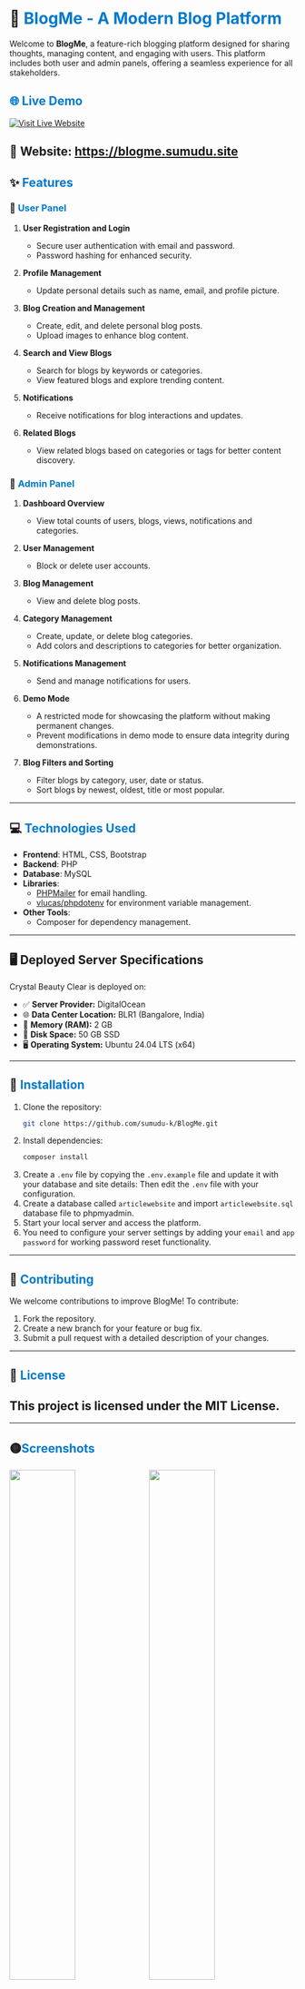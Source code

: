# 📝 <span style="color: #007ACC; font-weight: bold;">BlogMe - A Modern Blog Platform</span>

Welcome to **BlogMe**, a feature-rich blogging platform designed for sharing thoughts, managing content, and engaging with users. This platform includes both user and admin panels, offering a seamless experience for all stakeholders.

## <span style="color: #007ACC; font-weight: bold;">🌐 Live Demo</span>

[![Visit Live Website](https://img.shields.io/badge/Visit-Live%20Website-%23ee0000?style=for-the-badge&logo=globe&logoColor=white)](https://blogme.sumudu.site)

## **🔗 Website:** https://blogme.sumudu.site

## ✨ <span style="color: #007ACC; font-weight: bold;">Features</span>

### 👤 <span style="color: #007ACC; font-weight: bold;">User Panel</span>

1. **User Registration and Login**

   - Secure user authentication with email and password.
   - Password hashing for enhanced security.

2. **Profile Management**

   - Update personal details such as name, email, and profile picture.

3. **Blog Creation and Management**

   - Create, edit, and delete personal blog posts.
   - Upload images to enhance blog content.

4. **Search and View Blogs**

   - Search for blogs by keywords or categories.
   - View featured blogs and explore trending content.

5. **Notifications**

   - Receive notifications for blog interactions and updates.

6. **Related Blogs**
   - View related blogs based on categories or tags for better content discovery.

### 🔧 <span style="color: #007ACC; font-weight: bold;">Admin Panel</span>

1. **Dashboard Overview**

   - View total counts of users, blogs, views, notifications and categories.

2. **User Management**

   - Block or delete user accounts.

3. **Blog Management**

   - View and delete blog posts.

4. **Category Management**

   - Create, update, or delete blog categories.
   - Add colors and descriptions to categories for better organization.

5. **Notifications Management**

   - Send and manage notifications for users.

6. **Demo Mode**

   - A restricted mode for showcasing the platform without making permanent changes.
   - Prevent modifications in demo mode to ensure data integrity during demonstrations.

7. **Blog Filters and Sorting**
   - Filter blogs by category, user, date or status.
   - Sort blogs by newest, oldest, title or most popular.

---

## 💻 <span style="color: #007ACC; font-weight: bold;">Technologies Used</span>

- **Frontend**: HTML, CSS, Bootstrap
- **Backend**: PHP
- **Database**: MySQL
- **Libraries**:
  - [PHPMailer](https://github.com/PHPMailer/PHPMailer) for email handling.
  - [vlucas/phpdotenv](https://github.com/vlucas/phpdotenv) for environment variable management.
- **Other Tools**:
  - Composer for dependency management.

---

## 🖥️ Deployed Server Specifications

Crystal Beauty Clear is deployed on:

- ✅ **Server Provider:** DigitalOcean
- 🌐 **Data Center Location:** BLR1 (Bangalore, India)
- 🧠 **Memory (RAM):** 2 GB
- 💾 **Disk Space:** 50 GB SSD
- 🖥️ **Operating System:** Ubuntu 24.04 LTS (x64)

---

## 🚀 <span style="color: #007ACC; font-weight: bold;">Installation</span>

1. Clone the repository:
   ```bash
   git clone https://github.com/sumudu-k/BlogMe.git
   ```
2. Install dependencies:
   ```bash
   composer install
   ```
3. Create a `.env` file by copying the `.env.example` file and update it with your database and site details:
   Then edit the `.env` file with your configuration.
4. Create a database called `articlewebsite` and import `articlewebsite.sql` database file to phpmyadmin.
5. Start your local server and access the platform.
6. You need to configure your server settings by adding your `email` and `app password` for working password reset functionality.

---

## 🤝 <span style="color: #007ACC; font-weight: bold;">Contributing</span>

We welcome contributions to improve BlogMe! To contribute:

1. Fork the repository.
2. Create a new branch for your feature or bug fix.
3. Submit a pull request with a detailed description of your changes.

---

## 📄 <span style="color: #007ACC; font-weight: bold;">License</span>

## This project is licensed under the MIT License.

---

## 🟡<span style="color: #007ACC; font-weight: bold;">Screenshots</span>

<p float="left">
  <img src="https://raw.githubusercontent.com/sumudu-k/BlogMe/refs/heads/development/SCREENSHOTS/cover1.png" width="48%" />
  <img src="https://raw.githubusercontent.com/sumudu-k/BlogMe/refs/heads/development/SCREENSHOTS/cover2.png" width="48%" />
</p>
<p float="left">
  <img src="https://raw.githubusercontent.com/sumudu-k/BlogMe/refs/heads/development/SCREENSHOTS/cover3.png" width="48%" />
  <img src="https://raw.githubusercontent.com/sumudu-k/BlogMe/refs/heads/development/SCREENSHOTS/cover4.png" width="48%" />

</p>
<p float="left">
  <img src="https://raw.githubusercontent.com/sumudu-k/BlogMe/refs/heads/development/SCREENSHOTS/cover5.png" width="48%" />
</p>
Thank you for using BlogMe! If you have any questions or feedback, feel free to contact me.
